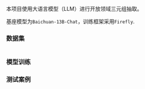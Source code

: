 本项目使用大语言模型（LLM）进行开放领域三元组抽取。

基座模型为`Baichuan-13B-Chat`，训练框架采用`Firefly`.

### 数据集

![]()

### 模型训练

### 测试案例